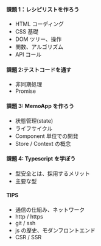 #### 課題 1：レシピリストを作ろう

- HTML コーディング
- CSS 基礎
- DOM ツリー、操作
- 関数、アルゴリズム
- API コール

#### 課題 2:テストコードを通す

- 非同期処理
- Promise

#### 課題 3: MemoApp を作ろう

- 状態管理(state)
- ライフサイクル
- Component 単位での開発
- Store / Context の概念

#### 課題 4: Typescript を学ぼう

- 型安全とは、採用するメリット
- 主要な型

#### TIPS

- 通信の仕組み、ネットワーク
- http / https
- git / ssh
- js の歴史、モダンフロントエンド
- CSR / SSR
